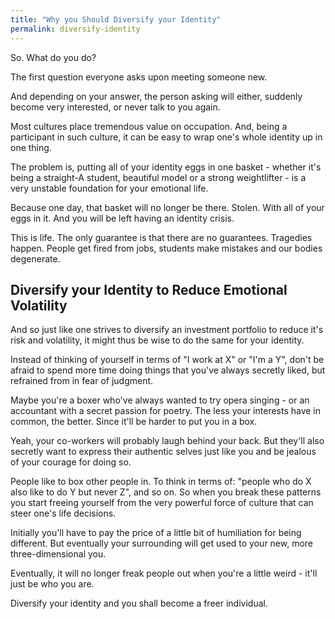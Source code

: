 ```yaml
---
title: "Why you Should Diversify your Identity"
permalink: diversify-identity
---
```


So. What do you do?

The first question everyone asks upon meeting someone new.

And depending on your answer, the person asking will either, suddenly become very interested, or never talk to you again.

Most cultures place tremendous value on occupation. And, being a participant in such culture, it can be easy to wrap one's whole identity up in one thing.

The problem is, putting all of your identity eggs in one basket - whether it's being a straight-A student, beautiful model or a strong weightlifter - is a very unstable foundation for your emotional life.

Because one day, that basket will no longer be there. Stolen. With all of your eggs in it. And you will be left having an identity crisis.

This is life. The only guarantee is that there are no guarantees. Tragedies happen. People get fired from jobs, students make mistakes and our bodies degenerate.

## Diversify your Identity to Reduce Emotional Volatility

And so just like one strives to diversify an investment portfolio to reduce it's risk and volatility, it might thus be wise to do the same for your identity.

Instead of thinking of yourself in terms of "I work at X" or "I'm a Y", don't be afraid to spend more time doing things that you've always secretly liked, but refrained from in fear of judgment.

Maybe you're a boxer who've always wanted to try opera singing - or an accountant with a secret passion for poetry. The less your interests have in common, the better. Since it'll be harder to put you in a box.

Yeah, your co-workers will probably laugh behind your back. But they'll also secretly want to express their authentic selves just like you and be jealous of your courage for doing so.

People like to box other people in. To think in terms of: "people who do X also like to do Y but never Z", and so on. So when you break these patterns you start freeing yourself from the very powerful force of culture that can steer one's life decisions.

Initially you'll have to pay the price of a little bit of humiliation for being different. But eventually your surrounding will get used to your new, more three-dimensional you.

Eventually, it will no longer freak people out when you're a little weird - it'll just be who you are.

Diversify your identity and you shall become a freer individual.
